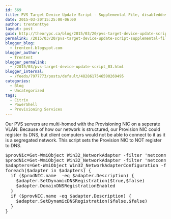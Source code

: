 ```yaml
---
id: 569
title: PVS Target Device Update Script - Supplemental File, disableddnsregistration.ps1
date: 2015-03-20T15:25:00-06:00
author: trententtye
layout: post
guid: http://theorypc.ca/blog/2015/03/20/pvs-target-device-update-script-supplemental-file-disableddnsregistration-ps1/
permalink: /2015/03/20/pvs-target-device-update-script-supplemental-file-disableddnsregistration-ps1/
blogger_blog:
  - trentent.blogspot.com
blogger_author:
  - Trentent
blogger_permalink:
  - /2015/03/pvs-target-device-update-script_83.html
blogger_internal:
  - /feeds/7977773/posts/default/4828617546590269495
categories:
  - Blog
  - Uncategorized
tags:
  - Citrix
  - PowerShell
  - Provisioning Services
---
```

Our PVS servers are multi-homed with the Provisioning NIC on a seperate VLAN.  Because of how our network is structured, our Provision NIC could register its DNS, but client computers would not be able to connect to it as it is a segregated network.  This script sets the Provision NIC to NOT register to DNS.

<div>
  <pre class="lang:ps decode:true ">$provNic=Get-WmiObject Win32_NetworkAdapter -filter 'netconnectionid ="Provision"'
$prodNic=Get-WmiObject Win32_NetworkAdapter -filter 'netconnectionid ="Production"'
$adapters=Get-WmiObject Win32_NetworkAdapterConfiguration -filter 'IPEnabled=TRUE'
foreach($adapter in $adapters) {
  if ($prodNIC.name  -eq $adapter.Description) {
    $adapter.SetDynamicDNSRegistration($true,$false)
    $adapter.DomainDNSRegistrationEnabled
  }
  if ($provNIC.name -eq $adapter.Description) {
    $adapter.SetDynamicDNSRegistration($false,$false)
  }
}</pre>
</div>

<div>
</div>

<!-- AddThis Advanced Settings generic via filter on the_content -->

<!-- AddThis Share Buttons generic via filter on the_content -->